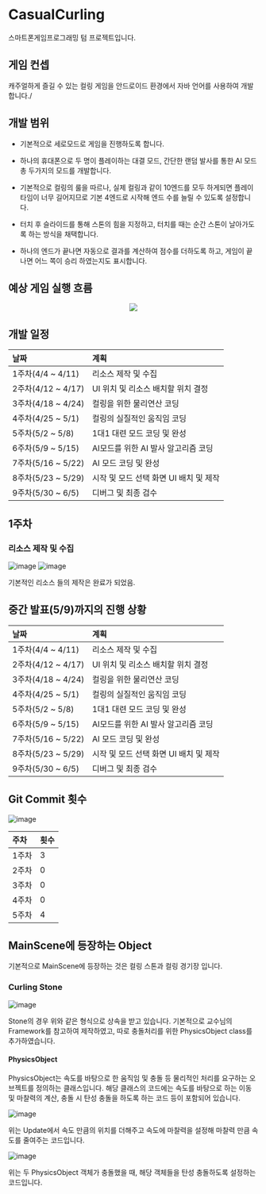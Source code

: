# CasualCurling

스마트폰게임프로그래밍 텀 프로젝트입니다.

## 게임 컨셉

캐주얼하게 즐길 수 있는 컬링 게임을 안드로이드 환경에서 자바 언어를 사용하여 개발합니다./

## 개발 범위

 * 기본적으로 세로모드로 게임을 진행하도록 합니다.

 * 하나의 휴대폰으로 두 명이 플레이하는 대결 모드, 간단한 랜덤 발사를 통한 AI 모드 총 두가지의 모드를 개발합니다.

 * 기본적으로 컬링의 룰을 따르나, 실제 컬링과 같이 10엔드를 모두 하게되면 플레이 타임이 너무 길어지므로 기본 4엔드로 시작해 엔드 수를 늘릴 수 있도록 설정합니다.

 * 터치 후 슬라이드를 통해 스톤의 힘을 지정하고, 터치를 때는 순간 스톤이 날아가도록 하는 방식을 채택합니다.

 * 하나의 엔드가 끝나면 자동으로 결과를 계산하여 점수를 더하도록 하고, 게임이 끝나면 어느 쪽이 승리 하였는지도 표시합니다.

## 예상 게임 실행 흐름
<p align="center">
  <img src="https://user-images.githubusercontent.com/34495894/229641808-03586413-cb52-4dd9-99e1-9d53bc8a4b98.PNG">
</p>

## 개발 일정

|날짜|계획|
|:---|:--------------------|
|1주차(4/4 ~ 4/11)|리소스 제작 및 수집|
|2주차(4/12 ~ 4/17)|UI 위치 및 리소스 배치할 위치 결정|
|3주차(4/18 ~ 4/24)|컬링을 위한 물리연산 코딩|
|4주차(4/25 ~ 5/1)|컬링의 실질적인 움직임 코딩|
|5주차(5/2 ~ 5/8)|1대1 대련 모드 코딩 및 완성|
|6주차(5/9 ~ 5/15)|AI모드를 위한 AI 발사 알고리즘 코딩|
|7주차(5/16 ~ 5/22)|AI 모드 코딩 및 완성|
|8주차(5/23 ~ 5/29)|시작 및 모드 선택 화면 UI 배치 및 제작|
|9주차(5/30 ~ 6/5)|디버그 및 최종 검수|
 
 
 
## 1주차

### 리소스 제작 및 수집
![image](https://user-images.githubusercontent.com/34495894/236975742-3e199214-5709-42ac-88be-8e3a9805dfde.png)
![image](https://user-images.githubusercontent.com/34495894/236975880-1854709f-be83-4f9f-8421-6f29885966fc.png)

기본적인 리소스 들의 제작은 완료가 되었음.







## 중간 발표(5/9)까지의 진행 상황

|날짜|계획|
|:---|:--------------------|
|1주차(4/4 ~ 4/11)|리소스 제작 및 수집|
|2주차(4/12 ~ 4/17)|UI 위치 및 리소스 배치할 위치 결정|
|3주차(4/18 ~ 4/24)|컬링을 위한 물리연산 코딩|
|4주차(4/25 ~ 5/1)|컬링의 실질적인 움직임 코딩|
|5주차(5/2 ~ 5/8)|1대1 대련 모드 코딩 및 완성|
|6주차(5/9 ~ 5/15)|AI모드를 위한 AI 발사 알고리즘 코딩|
|7주차(5/16 ~ 5/22)|AI 모드 코딩 및 완성|
|8주차(5/23 ~ 5/29)|시작 및 모드 선택 화면 UI 배치 및 제작|
|9주차(5/30 ~ 6/5)|디버그 및 최종 검수|








## Git Commit 횟수
![image](https://user-images.githubusercontent.com/34495894/236976274-b7b57850-2e0d-44e5-aa15-caf238c9a621.png)

|주차|횟수|
|:---|:---|
|1주차|3|
|2주차|0|
|3주차|0|
|4주차|0|
|5주차|4|









## MainScene에 등장하는 Object

기본적으로 MainScene에 등장하는 것은 컬링 스톤과 컬링 경기장 입니다.

### Curling Stone
![image](https://user-images.githubusercontent.com/34495894/236977815-bfb4d8bf-21d6-4d0e-8c4a-b018f44de378.png)

Stone의 경우 위와 같은 형식으로 상속을 받고 있습니다. 기본적으로 교수님의 Framework를 참고하여 제작하였고, 따로 충돌처리를 위한 PhysicsObject class를 추가하였습니다.

#### PhysicsObject

PhysicsObject는 속도를 바탕으로 한 움직임 및 충돌 등 물리적인 처리를 요구하는 오브젝트를 정의하는 클래스입니다. 해당 클래스의 코드에는 속도를 바탕으로 하는 이동 및 마찰력의 계산, 충돌 시 탄성 충돌을 하도록 하는 코드 등이 포함되어 있습니다.



![image](https://user-images.githubusercontent.com/34495894/236980666-bbc53c07-e669-4c87-ac49-3319d3424237.png)

위는 Update에서 속도 만큼의 위치를 더해주고 속도에 마찰력을 설정해 마찰력 만큼 속도를 줄여주는 코드입니다.



![image](https://user-images.githubusercontent.com/34495894/236980933-e09dbe7c-e8c4-4fd8-9221-5bb06e4fed47.png)

위는 두 PhysicsObject 객체가 충돌했을 때, 해당 객체들을 탄성 충돌하도록 설정하는 코드입니다.



